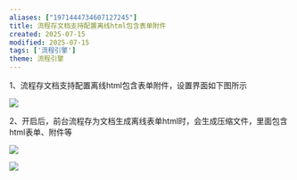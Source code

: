 ```yaml
---
aliases: ["1971444734607127245"]
title: 流程存文档支持配置离线html包含表单附件
created: 2025-07-15
modified: 2025-07-15
tags: ['流程引擎']
theme: 流程引擎
---
```


1、流程存文档支持配置离线html包含表单附件，设置界面如下图所示

![](eef46cba1c76b0ed16325541da113a6c.jpg)

2、开启后，前台流程存为文档生成离线表单html时，会生成压缩文件，里面包含html表单、附件等

![](2923b1082b70c2ac7c1a24e6683d784f.jpg)

![](a1c76e7865a57c3415bcdbc6b13bae43.jpg)